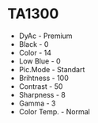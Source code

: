 # TA1300
+ DyAc - Premium
+ Black - 0
+ Color - 14
+ Low Blue - 0
+ Pic.Mode - Standart
+ Brihtness - 100
+ Contrast - 50
+ Sharpness - 8
+ Gamma - 3
+ Color Temp. - Normal

